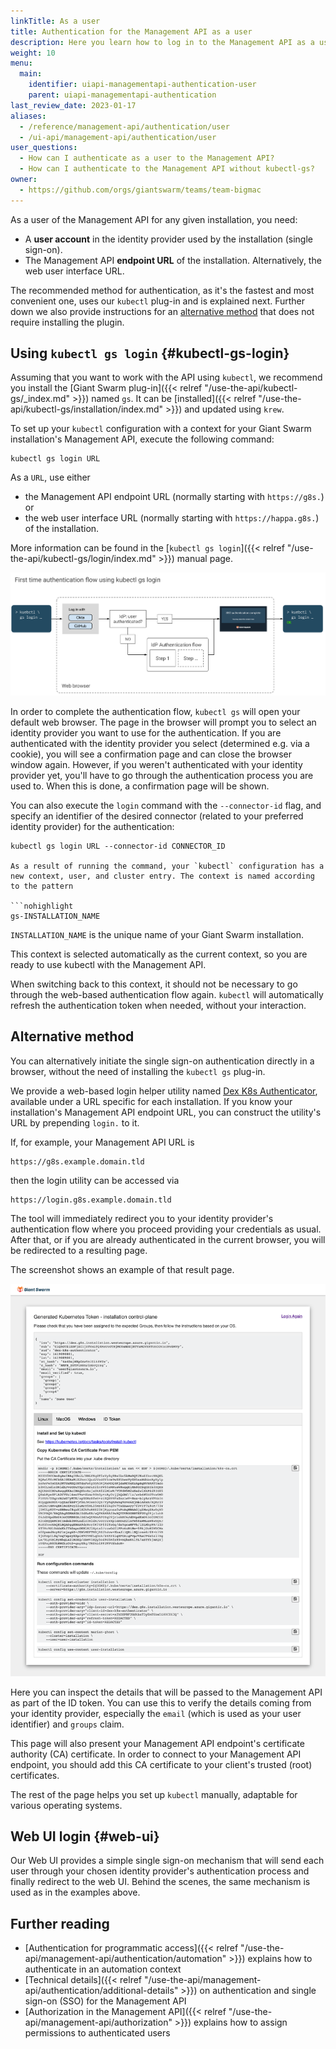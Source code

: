 ```yaml
---
linkTitle: As a user
title: Authentication for the Management API as a user
description: Here you learn how to log in to the Management API as a user, using signle sign-on (SSO), to use tools like kubectl.
weight: 10
menu:
  main:
    identifier: uiapi-managementapi-authentication-user
    parent: uiapi-managementapi-authentication
last_review_date: 2023-01-17
aliases:
  - /reference/management-api/authentication/user
  - /ui-api/management-api/authentication/user
user_questions:
  - How can I authenticate as a user to the Management API?
  - How can I authenticate to the Management API without kubectl-gs?
owner:
  - https://github.com/orgs/giantswarm/teams/team-bigmac
---
```


As a user of the Management API for any given installation, you need:

- A **user account** in the identity provider used by the installation (single sign-on).
- The Management API **endpoint URL** of the installation. Alternatively, the web user interface URL.

The recommended method for authentication, as it's the fastest and most convenient one, uses our `kubectl` plug-in and is explained next. Further down we also provide instructions for an [alternative method](#alternative-method) that does not require installing the plugin.

## Using `kubectl gs login` {#kubectl-gs-login}

Assuming that you want to work with the API using `kubectl`, we recommend you install the [Giant Swarm plug-in]({{< relref "/use-the-api/kubectl-gs/_index.md" >}}) named `gs`. It can be [installed]({{< relref "/use-the-api/kubectl-gs/installation/index.md" >}}) and updated using `krew`.

To set up your `kubectl` configuration with a context for your Giant Swarm installation's Management API, execute the following command:

```nohighlight
kubectl gs login URL
```

As a `URL`, use either

- the Management API endpoint URL (normally starting with `https://g8s.`) or
- the web user interface URL (normally starting with `https://happa.g8s.`) of the installation.

More information can be found in the [`kubectl gs login`]({{< relref "/use-the-api/kubectl-gs/login/index.md" >}}) manual page.

[![Authentication flow](sso-auth-flow-with-kubectl-gs-login.svg)](sso-auth-flow-with-kubectl-gs-login.svg)

In order to complete the authentication flow, `kubectl gs` will open your default web browser. The page in the browser will prompt you to select an identity provider you want to use for the authentication. If you are authenticated with the identity provider you select (determined e.g. via a cookie), you will see a confirmation page and can close the browser window again. However, if you weren't authenticated with your identity provider yet, you'll have to go through the authentication process you are used to. When this is done, a confirmation page will be shown.

You can also execute the `login` command with the `--connector-id` flag, and specify an identifier of the desired connector (related to your preferred identity provider) for the authentication:

```nohighlight
kubectl gs login URL --connector-id CONNECTOR_ID

As a result of running the command, your `kubectl` configuration has a new context, user, and cluster entry. The context is named according to the pattern

```nohighlight
gs-INSTALLATION_NAME
```

`INSTALLATION_NAME` is the unique name of your Giant Swarm installation.

This context is selected automatically as the current context, so you are ready to use kubectl with the Management API.

When switching back to this context, it should not be necessary to go through the web-based authentication flow again. `kubectl` will automatically refresh the authentication token when needed, without your interaction.

## Alternative method

You can alternatively initiate the single sign-on authentication directly in a browser, without the need of installing the `kubectl gs` plug-in.

We provide a web-based login helper utility named [Dex K8s Authenticator](https://github.com/mintel/dex-k8s-authenticator), available under a URL specific for each installation. If you know your installation's Management API endpoint URL, you can construct the utility's URL by prepending `login.` to it.

If, for example, your Management API URL is

```nohighlight
https://g8s.example.domain.tld
```

then the login utility can be accessed via

```nohighlight
https://login.g8s.example.domain.tld
```

The tool will immediately redirect you to your identity provider's authentication flow where you proceed providing your credentials as usual. After that, or if you are already authenticated in the current browser, you will be redirected to a resulting page.

The screenshot shows an example of that result page.

![Login helper screenshot](login-utility-results.png)

Here you can inspect the details that will be passed to the Management API as part of the ID token. You can use this to verify the details coming from your identity provider, especially the `email` (which is used as your user identifier) and `groups` claim.

This page will also present your Management API endpoint's certificate authority (CA) certificate. In order to connect to your Management API endpoint, you should add this CA certificate to your client's trusted (root) certificates.

The rest of the page helps you set up `kubectl` manually, adaptable for various operating systems.

## Web UI login {#web-ui}

Our Web UI provides a simple single sign-on mechanism that will send each user through your chosen identity provider's authentication process and finally redirect to the web UI. Behind the scenes, the same mechanism is used as in the examples above.

## Further reading

- [Authentication for programmatic access]({{< relref "/use-the-api/management-api/authentication/automation" >}}) explains how to authenticate in an automation context
- [Technical details]({{< relref "/use-the-api/management-api/authentication/additional-details" >}}) on authentication and single sign-on (SSO) for the Management API
- [Authorization in the Management API]({{< relref "/use-the-api/management-api/authorization" >}}) explains how to assign permissions to authenticated users
